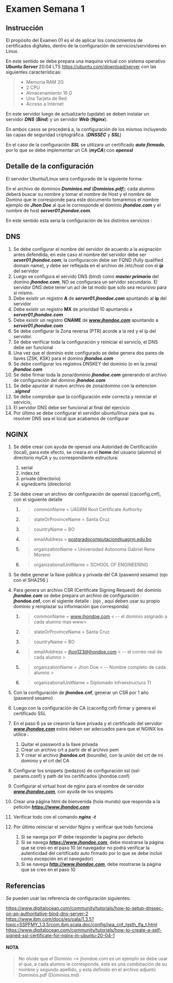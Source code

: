 # Examen Semana 1 

## Instrucción 

El propósito del Examen 01 es el de aplicar los conocimientos de certificados digitales, dentro de la configuración de servicios/servidores en Linux.

En este sentido se debe prepara una maquina virtual con sistema operativo ***Ubuntu Server*** 20.04 LTS <https://ubuntu.com/download/server> con las siguientes características: 

> - Memoria RAM 2G
> - 2 CPU
> - Almacenamiento 16 G
> - Una Tarjeta de Red
> - Acceso a Internet

 En este servidor luego de actualizarlo (update) se deben instalar un servidor ***DNS*** (***Bind***) y un servidor ***Web*** (***Nginx***).

 En ambos casos se procederá a, la configuración de los mismos incluyendo las capas de seguridad criptográfica. (***DNSSEC*** y ***SSL***)

En el caso de la configuración ***SSL*** se utilizara un certificado ***auto firmado***, por lo que se debe implementar un CA (***myCA***) con ***openssl***

## Detalle de la configuración 

El servidor Ubuntu/Linux  sera configurado de la siguiente forma:

En el archivo de dominios  ***Dominios.md*** (***Dominios.pdf***);  cada alumno deberá buscar su nombre y tomar el nombre de Host y el nombre de Domino que le corresponde  para este documento tomaremos el nombre ejemplo de ***Jhon Doe*** al que le corresponde el dominio ***jhondoe.com*** y el nombre de host ***server01.jhondoe.com***.

En este sentido esta seria la configuración de los distintos servicios : 

## DNS

1. Se debe configurar el nombre del servidor de acuerdo a la asignación antes defendida; en este caso el nombre del servidor debe ser ***sever01.jhondoe.com***, la configuracoin debe ser FQND (fully qualified domain name), y debe ser reflejada en el archivo de /etc/host con el ***ip*** del servidor 
2. Luego se configura el servido DNS (bind) como ***master primario*** del domino ***jhondoe.com***, NO se configurara un servidor secundario. El servidor DNS debe tener un acl de tal modo que solo sea recursivo para si mismo.
3. Debe existir un registro **A** de ***server01.jhondoe.com*** apuntando al **ip** del servidor
4. Debe existir un registro **MX** de prioridad 10 apuntando a ***server01.jhondoe.com***
5. Debe existir un registro **CNAME** de ***www.jhondoe.com*** apuntando a  ***server01.jhondoe.com***
6. Se debe configurar la Zona reversa (PTR) acorde a la red y el ip del servidor.
7. Se debe verificar toda la configuración y reiniciar el servicio, el DNS debe ser funcional 
8. Una vez que el dominio este configurado se debe genera dos pares de llaves (ZSK, KSK)  para el domino  ***jhondoe.com***
9. Se debe configurar los registros DNSKEY del dominio (o en la zona) ***jhondoe.com***
10. Se debe firmar toda la zona/dominio ***jhondoe.com*** generando el archivo de configuración del dominio ***jhondoe.com***
11. Se debe apuntar al nuevo archivo de zona/domino con la extencion ***.signed*** 
12. Se debe comprobar que la configuración este correcta y reiniciar el servicio, 
13. El servidor DNS debe ser funcional al final del ejercicio
14. Por último se debe configurar el servidor ubuntu/linux para que su resolver DNS sea el local que acabamos de configurar

## NGINX

1. Se debe crear con ayuda de openssl una Autoridad de Certificación (local), para este efecto, se creara en el **home** del usuario (alumno) el directorio myCA y su correspondiente estructura:

   1. serial
   2. index.txt
   3. private (directorio)
   4. signedcerts (directorio)
2. Se debe crear un archivo de configuración de openssl (caconfig.cnf), con el siguiente detalle
   1. > commonName              = UAGRM Root Certificate Authority
   2. > stateOrProvinceName     = Santa Cruz
   3. > countryName             = BO
   4. > emailAddress            = postgradocomputacion@uagrm.edu.bo
   5. > organizationName        = Universidad Autonoma Gabriel Rene Moreno
   6. > organizationalUnitName  = SCHOOL OF ENGINEERING
3. Se debe generar la llave pública y privada del CA (pasword sesamo) (ojo con el SHA256 )
4. Para genera un archivo CSR (Certificate Signing Request) del dominio ***jhondoe.com*** se debe prepara un archivo de configuración : **jhondoe.cnf**, con el sigiente detalle : (ojo , aquí deben usar su propio dominio y remplazar su información que corresponda)
   1. > commonName              = www.jhondoe.com < -- el dominio asignado a cada alumno mas www>
   2. > stateOrProvinceName     = Santa Cruz
   3. > countryName             = BO
   4. > emailAddress            = jhon123@jhondoe.com < -- el correo real de cada alumno >
   5. > organizationName        = Jhon Doe < -- Nombre completo de cada alumno >
   6. > organizationalUnitName  = Diplomado infraestructura TI
5. Con la configuración de **jhondoe.cnf**, generar un CSR por 1 año (pasword sesamo)
6. Luego con la configuración de CA  (caconfig.cnf) firmar y genera el certificado SSL
7. En el paso 6 ya se crearon la llave privada y el certificado del servidor ***www.jhondoe.com***  estos deben ser adecuados para que el NGINX los utilice :
   1. Quitar el password a la llave privada
   2. Crear un archivo crt a partir de el archivo pem
   3. Y crear el archivo **jhondoe.crt** (boundle), con la unión del crt de mi dominio y el crt del CA 
8. Configurar los snippets (pedazos) de configuración ssl (ssl-params.conf) y path de los certificados (jhondoe.conf)
9. Configurar el virtual host de nginx para el nombre de servidor ***www.jhondoe.com***, con ayuda de los snippets
10. Crear una página html de bienvenida (hola mundo) que responda a la petición ***https://www.jhondoe.com***
11. Verificar todo con el comando  ***nginx -t***
12. Por último reiniciar el servidor Nginx y verificar que todo funciona 
    1.  Si se navega por IP debe responder la pagina por defecto 
    2.  Si se navega ***https://www.jhondoe.com***, debe mostrarse la página que se creo en el paso 10 (el navegador no podrá verificar la autenticidad del certificado auto firmado por lo que se debe incluir como excepción en el navegador)
    3.  Si se navega ***http://www.jhondoe.com***, debe mostrarse la página que se creo en el paso 10
    

## Referencias 
Se pueden usar las referencia de configuración siguientes: 

<https://www.digitalocean.com/community/tutorials/how-to-setup-dnssec-on-an-authoritative-bind-dns-server-2>
<https://www.ibm.com/docs/es/oala/1.3.5?topic=SSPFMY_1.3.5/com.ibm.scala.doc/config/iwa_cnf_lgsth_lfa_t.html>
<https://www.digitalocean.com/community/tutorials/how-to-create-a-self-signed-ssl-certificate-for-nginx-in-ubuntu-20-04-1>




#### NOTA

> No olvide que el Dominio --> jhondoe.com es un ejemplo se debe usar el que, a cada alumno le corresponde, este es una combinación de su nombre y segundo apellido, y esta definido en el archivo adjunto Dominios.pdf (Dominios.md)

 



